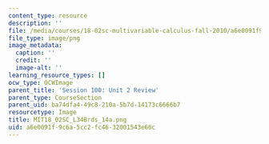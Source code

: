 ```yaml
---
content_type: resource
description: ''
file: /media/courses/18-02sc-multivariable-calculus-fall-2010/a6e0091f9c6a5cc2fc4632001543e66c_MIT18_02SC_L34Brds_14a.png
file_type: image/png
image_metadata:
  caption: ''
  credit: ''
  image-alt: ''
learning_resource_types: []
ocw_type: OCWImage
parent_title: 'Session 100: Unit 2 Review'
parent_type: CourseSection
parent_uid: ba74dfa4-49c8-210a-5b7d-14173c6666b7
resourcetype: Image
title: MIT18_02SC_L34Brds_14a.png
uid: a6e0091f-9c6a-5cc2-fc46-32001543e66c
---
```

